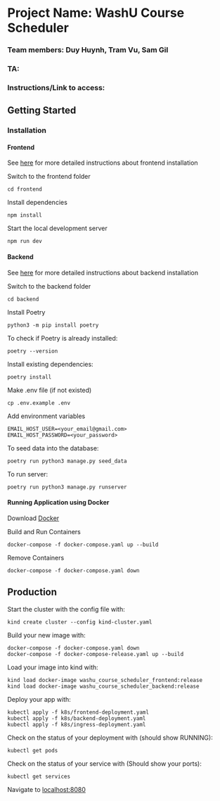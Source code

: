 # Project Name: WashU Course Scheduler

### Team members: Duy Huynh, Tram Vu, Sam Gil

### TA: <Insert Here>

### Instructions/Link to access: <insert here>

## Getting Started

### Installation

#### Frontend

See [here](./frontend/README.md) for more detailed instructions about frontend installation

Switch to the frontend folder
```
cd frontend
```

Install dependencies
```
npm install
```

Start the local development server
```
npm run dev
```


#### Backend
See [here](./backend/README.md) for more detailed instructions about backend installation

Switch to the backend folder
```
cd backend
```

Install Poetry
```
python3 -m pip install poetry
```

To check if Poetry is already installed:

```
poetry --version
```

Install existing dependencies:
```
poetry install
```

Make .env file (if not existed)
```
cp .env.example .env
```

Add environment variables
```
EMAIL_HOST_USER=<your_email@gmail.com>
EMAIL_HOST_PASSWORD=<your_password>
```

To seed data into the database:

```
poetry run python3 manage.py seed_data
```

To run server:
```
poetry run python3 manage.py runserver
```

#### Running Application using Docker
Download [Docker](https://www.docker.com/get-started/)

Build and Run Containers
```
docker-compose -f docker-compose.yaml up --build
```

Remove Containers
```
docker-compose -f docker-compose.yaml down
```

## Production

Start the cluster with the config file with:
```
kind create cluster --config kind-cluster.yaml
```

Build your new image with:
```
docker-compose -f docker-compose.yaml down
docker-compose -f docker-compose-release.yaml up --build
```

Load your image into kind with:
```
kind load docker-image washu_course_scheduler_frontend:release
kind load docker-image washu_course_scheduler_backend:release
```

Deploy your app with:
```
kubectl apply -f k8s/frontend-deployment.yaml
kubectl apply -f k8s/backend-deployment.yaml
kubectl apply -f k8s/ingress-deployment.yaml
```

Check on the status of your deployment with (should show RUNNING):
```
kubectl get pods
```

Check on the status of your service with (Should show your ports):
```
kubectl get services
```

Navigate to [localhost:8080](localhost:8080)
